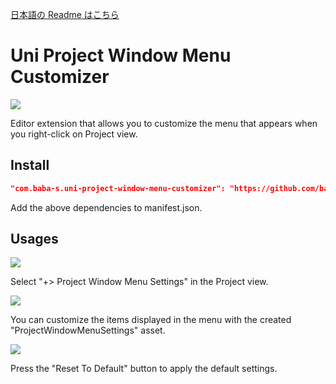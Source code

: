 [日本語の Readme はこちら](https://github.com/baba-s/UniProjectWindowMenuCustomizer/blob/master/README_JP.md)  

# Uni Project Window Menu Customizer

![](https://cdn-ak.f.st-hatena.com/images/fotolife/b/baba_s/20200203/20200203201605.png)

Editor extension that allows you to customize the menu that appears when you right-click on Project view.  

## Install

```json
"com.baba-s.uni-project-window-menu-customizer": "https://github.com/baba-s/UniProjectWindowMenuCustomizer.git",
```

Add the above dependencies to manifest.json.  

## Usages

![](https://cdn-ak.f.st-hatena.com/images/fotolife/b/baba_s/20200203/20200203201556.png)

Select "+> Project Window Menu Settings" in the Project view.  

![](https://cdn-ak.f.st-hatena.com/images/fotolife/b/baba_s/20200203/20200203201559.png)

You can customize the items displayed in the menu with the created "ProjectWindowMenuSettings" asset.  

![](https://cdn-ak.f.st-hatena.com/images/fotolife/b/baba_s/20200203/20200203201601.png)

Press the "Reset To Default" button to apply the default settings.  